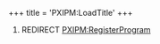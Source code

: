 +++
title = 'PXIPM:LoadTitle'
+++

1.  REDIRECT [PXIPM:RegisterProgram](PXIPM:RegisterProgram "wikilink")